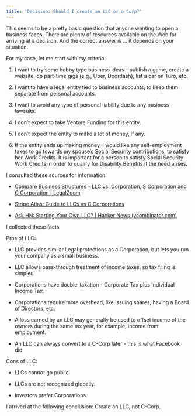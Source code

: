 ```yaml
---
title: 'Decision: Should I create an LLC or a Corp?'
---
```


This seems to be a pretty basic question that anyone wanting to open a business
faces. There are plenty of resources available on the Web for arriving at a
decision. And the correct answer is ... it depends on your situation.

For my case, let me start with my criteria:

1.  I want to try some hobby type business ideas - publish a game, create a
    website, do part-time gigs (e.g., Uber, Doordash), list a car on Turo, etc.

2.  I want to have a legal entity tied to business accounts, to keep them
    separate from personal accounts.

3.  I want to avoid any type of personal liability due to any business lawsuits.

4.  I don’t expect to take Venture Funding for this entity.

5.  I don’t expect the entity to make a lot of money, if any.

6.  If the entity ends up making money, I would like any self-employment taxes
    to go towards my spouse’s Social Security contributions, to satisfy her Work
    Credits. It is important for a person to satisfy Social Security Work
    Credits in order to qualify for Disability Benefits if the need arises.

I consulted these sources for information:

-   [Compare Business Structures - LLC vs. Corporation, S Corporation and C
    Corporation \|
    LegalZoom](https://www.legalzoom.com/business/business-formation/compare.html?kid=_k_8967c20ba3c01f3d3519a0e72f288d37_k_&utm_source=bing&utm_medium=cpc&utm_term=llc%20vs%20corporation&utm_content=78615271457885&utm_campaign=SMB%20%7C%20Overlap%20%7C%20Exact&kpid=bi_283218029_1257841404296254_78615271457885_kwd-78615166320028:loc-4132_c&utm_id=bing_283218029_1257841404296254_78615271457885_kwd-78615166320028:loc-4132_c&msclkid=8967c20ba3c01f3d3519a0e72f288d37)

-   [Stripe Atlas: Guide to LLCs vs C
    Corporations](https://stripe.com/atlas/guides/llc-vs-c-corp)

-   [Ask HN: Starting Your Own LLC? \| Hacker News
    (ycombinator.com)](https://news.ycombinator.com/item?id=20009534)

I collected these facts:

Pros of LLC:

-   LLC provides similar Legal protections as a Corporation, but lets you run
    your company as a small business.

-   LLC allows pass-through treatment of income taxes, so tax filing is simpler.

-   Corporations have double-taxation - Corporate Tax plus Individual Income
    Tax.

-   Corporations require more overhead, like issuing shares, having a Board of
    Directors, etc.

-   A loss earned by an LLC may generally be used to offset income of the owners
    during the same tax year, for example, income from employment.

-   An LLC can always convert to a C-Corp later - this is what Facebook did.

Cons of LLC:

-   LLCs cannot go public.

-   LLCs are not recognized globally.

-   Investors prefer Corporations.

I arrived at the following conclusion: Create an LLC, not C-Corp.
